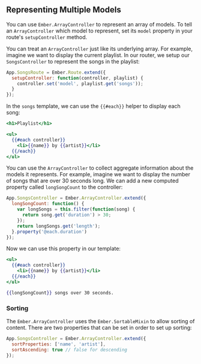 ## Representing Multiple Models

You can use `Ember.ArrayController` to represent an array of models. To tell an
`ArrayController` which model to represent, set its `model` property
in your route's `setupController` method.

You can treat an `ArrayController` just like its underlying array. For
example, imagine we want to display the current playlist. In our router,
we setup our `SongsController` to represent the songs in the playlist:

```javascript
App.SongsRoute = Ember.Route.extend({
  setupController: function(controller, playlist) {
    controller.set('model', playlist.get('songs'));
  }
});
```

In the `songs` template, we can use the `{{#each}}` helper to display
each song:

```handlebars
<h1>Playlist</h1>

<ul>
  {{#each controller}}
    <li>{{name}} by {{artist}}</li>
  {{/each}}
</ul>
```

You can use the `ArrayController` to collect aggregate information about
the models it represents. For example, imagine we want to display the
number of songs that are over 30 seconds long. We can add a new computed
property called `longSongCount` to the controller:

```javascript
App.SongsController = Ember.ArrayController.extend({
  longSongCount: function() {
    var longSongs = this.filter(function(song) {
      return song.get('duration') > 30;
    });
    return longSongs.get('length');
  }.property('@each.duration')
});
```

Now we can use this property in our template:

```handlebars
<ul>
  {{#each controller}}
    <li>{{name}} by {{artist}}</li>
  {{/each}}
</ul>

{{longSongCount}} songs over 30 seconds.
```

### Sorting

The `Ember.ArrayController` uses the `Ember.SortableMixin` to allow sorting
of content. There are two properties that can be set in order to set up sorting:

```javascript
App.SongsController = Ember.ArrayController.extend({
  sortProperties: ['name', 'artist'],
  sortAscending: true // false for descending
});
```